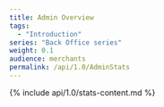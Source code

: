 ```yaml
---
title: Admin Overview
tags:
  - "Introduction"
series: "Back Office series"
weight: 0.1
audience: merchants
permalink: /api/1.0/AdminStats
---
```

{% include api/1.0/stats-content.md %}
